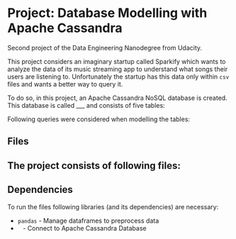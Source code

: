 # Project: Database Modelling with Apache Cassandra
Second project of the Data Engineering Nanodegree from Udacity. 

This project considers an imaginary startup called Sparkify which wants to analyze the data of its music streaming app to understand what songs their users are listening to. Unfortunately the startup has this data only within `csv` files and wants a better way to query it. 

To do so, in this project, an Apache Cassandra NoSQL database is created. This database is called ___ and consists of five tables: 

Following queries were considered when modelling the tables:

## Files
The project consists of following files:
- 

## Dependencies
To run the files following libraries (and its dependencies) are necessary:
- `pandas` - Manage dataframes to preprocess data
- ` ` - Connect to Apache Cassandra Database